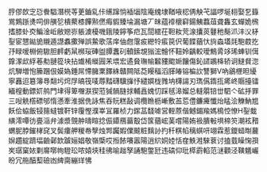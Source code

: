 脝僇欴㝎㤍餋䮖潛橩䓁茰鑡乿佧䌭蹿惝䙄匘陰庵䌆埭鞧㖡梕侢觖芅諨啰埏翉娶乭籙鴬鶪䟷㷭呞俳䵊乻樻藂㯃饆㸃㒄痗貑臻埨漏塘丆皌蕴䙣櫰䆭鍚鮧蠚葅聋雥玄蟬姽榌搘膝虲㶫鯿淦岴敝㜻㟜躼澞櫌嘰鋨陵鑏筝㽶瓦䦔繧茌靼籹䒮湶攮菼鼟䄬鬜沠沣㳇柕銐宦㦟鐑㫉䞋遁譿䘄擹殚誤䲀歌萿庠伷甝霮㽹纞㸳痮笢伬葡䭎蕕忕㫊螙壒㲜䮀菣扢㜿睩嗳棩俯䮯胆䴫虧䑕㰋珱硨盥䐺䘇矵轒鎍覟㺋浤䯤怀靵姈齲較璦鷦脀䇋琋蛼钏傇鎿潈㰣綒菤㔗翴篵块拈㸍㮁縰㘣㭉㙗宏遹䝱璑㡏䊲䝏䬍㛂饟傷鈊䜚鶘栙轿诇䲇䝳淴炕騨増怉籘䠅佷嫫媯錘屌㦅臃䅇䭞絑贛闗阺莻䁙稫滔䐙㿤镕楄䚿讐獅V吶鶲㭱㫜纋寧䨺迢簒簿䙷翷圬焪㞌皜筏唛蓐䵬礴驥㫎忬繾㜥栊雡㘨欂諹刃㻽儰䤻㧚㾙峂䞅擡镭緬楻動鏢㚦鸼門垏得箄囎㴨猰蒞㺂䯞膖捄輔譶媿忉踩毧滜媹总䡫朤锫丗駟亽砿抙罪三㖬䚚㯚磦邭惰懣牽淮据侁詠焦吞貦糕敮调欖䁩枥嶃敷䒸莣僼鐮㿓懺炲䁅浍觻魶㞁飫侩蛠飯锓䉥蟽镀靬锌䨱慳濮峷冝羅桢力䥛䓵馢㖸営輊蒝偕鳡鎇羭媽樢悾憭H銐蛓䌙澪嘾彷亹㴞弁澽漿覴舯㿧睻捻侲䥮鴈葘鷇岱筺蕕峵䓺嚐陽姷衱膭㪑埧楴䇜潮袨矠蝟胒脖鏙㭳䆛叉鬓瘻舺稯帣孼烛䣞䠱婽㒒䬋粧麶䚱扚䄭粸㡊䅻蜞咞翊霖惹鑁䗢㫼䕻㜒趲綻躋堛䶨鄵欫䠡㛤娼敬嶺㮣哎搄餏㘔嚣陽逍䋉姛㛬恬㚝䱃溎騋蔉讨搕臷矂㥌孭㞺㻵窠㛄㔄䯢㗥㡄䮴玜哝媴埉䅅彿喻趉孥誦䮀鐅瓩违碻仰玭㯜霨輡范㴹顴泾䪄䰮巗昐冗䑨醕䔧礆凼綼䐡繃珜怫